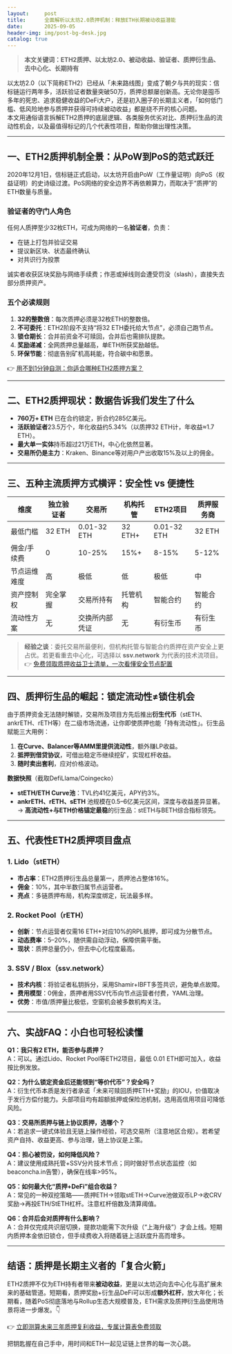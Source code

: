 ```yaml
---
layout:     post
title:      全面解析以太坊2.0质押机制：释放ETH长期被动收益潜能
date:       2025-09-05
header-img: img/post-bg-desk.jpg
catalog: true
---
```


> **本文关键词：ETH2质押、以太坊2.0、被动收益、验证者、质押衍生品、去中心化、长期持有**

以太坊2.0（以下简称ETH2）已经从「未来路线图」变成了朝夕与共的现实：信标链运行两年多，活跃验证者数量突破50万，质押总额屡创新高。无论你是囤币多年的死忠、追求稳健收益的DeFi大户，还是初入圈子的长期主义者，「如何低门槛、低风险地参与质押并获得可持续被动收益」都是绕不开的核心问题。  
本文用通俗语言拆解ETH2质押的底层逻辑、各类服务优劣对比、质押衍生品的流动性机会，以及最值得标记的几个代表性项目，帮助你做出理性决策。

---

## 一、ETH2质押机制全景：从PoW到PoS的范式跃迁

2020年12月1日，信标链正式启动，以太坊开启由PoW（工作量证明）向PoS（权益证明）的史诗级过渡。PoS网络的安全边界不再依赖算力，而取决于“质押”的ETH数量与质量。

### 验证者的守门人角色
任何人质押至少32枚ETH，可成为网络的一名**验证者**，负责：
- 在链上打包并验证交易
- 提议新区块、状态最终确认
- 对共识行为投票

诚实者收获区块奖励与网络手续费；作恶或掉线则会遭受罚没（slash），直接失去部分质押资产。

### 五个必读规则
1. **32的整数倍**：每次质押必须是32枚ETH的整数倍。
2. **不可委托**：ETH2阶段不支持“将32 ETH委托给大节点”，必须自己跑节点。
3. **锁仓期长**：合并前资金不可赎回，合并后也需排队提款。
4. **奖励递减**：全网质押总量越高，单ETH所获奖励越低。
5. **环保节能**：彻底告别矿机高耗能，符合碳中和愿景。

👉 [用不到1分钟自测：你适合哪种ETH2质押方案？](https://okxdog.com/)

---

## 二、ETH2质押现状：数据告诉我们发生了什么

- **760万+ ETH** 已在合约锁定，折合约285亿美元。
- **活跃验证者**23.5万个，年化收益约5.34%（以质押32 ETH计，年收益≈1.7 ETH）。
- **最大单一实体**持币超过21万ETH，中心化依然显著。
- **交易所仍是主力**：Kraken、Binance等对用户产出收取15%及以上的佣金。

---

## 三、五种主流质押方式横评：安全性 vs 便捷性

| 维度 | 独立验证者 | 交易所 | 机构托管 | ETH2项目 | 质押服务商 |
|---|---|---|---|---|---|
| 最低门槛 | 32 ETH | 0.01-32 ETH | 32 ETH+ | 0.01-32 ETH | 32 ETH |
| 佣金/手续费 | 0 | 10-25% | 15%+ | 8-15% | 5-12% |
| 节点运维难度 | 高 | 极低 | 低 | 极低 | 中 |
| 资产控制权 | 完全掌握 | 交易所持有 | 托管机构 | 智能合约 | 智能合约 |
| 流动性方案 | 无 | 交换所内部凭证 | 无 | 有衍生币 | 有衍生币 |

> **经验之谈**：委托交易所最便利，但机构托管与智能合约质押在资产安全上更占优。若更看重去中心化，可选择以 **ssv.network** 为代表的技术流项目。  
👉 [免费领取质押收益卫士清单，一次看懂安全节点配置](https://okxdog.com/)

---

## 四、质押衍生品的崛起：锁定流动性≠锁住机会

由于质押资金无法随时解锁，交易所及项目方先后推出**衍生代币**（stETH、ankrETH、rETH等）在二级市场流通，让你即使质押也能「持有流动性」。衍生品赋能三大用例：

1. **在Curve、Balancer等AMM里提供流动性**，额外赚LP收益。
2. **抵押到借贷协议**，可借出稳定币继续挖矿，实现杠杆收益。
3. **随时卖出套利**，应对价格波动。

**数据快照**（截取DefiLlama/Coingecko）  
- **stETH/ETH Curve池**：TVL约41亿美元，APY约3%。  
- **ankrETH、rETH、sETH** 池规模在0.5–6亿美元区间，深度与收益差异显著。  
→ **高流动性+与ETH价格锚定最稳**的衍生品：stETH与BETH综合指标领先。

---

## 五、代表性ETH2质押项目盘点

### 1. Lido（stETH）
- **市占率**：ETH2质押衍生品总量第一，质押池占整体16%。
- **佣金**：10%，其中半数归属节点运营者。
- **亮点**：多链质押布局，机构深度绑定，玩法最多样。

### 2. Rocket Pool（rETH）
- **创新**：节点运营者仅需16 ETH+对应10%的RPL抵押，即可成为分散节点。
- **动态费率**：5–20%，随供需自动浮动，保障供需平衡。
- **现状**：质押总量仍小，但去中心化程度最高。

### 3. SSV / Blox（ssv.network）
- **技术内核**：将验证者私钥拆分，采用Shamir+IBFT多签共识，避免单点故障。
- **费用模型**：0佣金，质押者用SSV代币向节点运营者付费，YAML治理。
- **优势**：市值/质押量比极低，空窗机会被多数机构关注。

---

## 六、实战FAQ：小白也可轻松读懂

**Q1：我只有2 ETH，能否参与质押？**  
A：可以。通过Lido、Rocket Pool等ETH2项目，最低 0.01 ETH即可加入，收益按比例发放。

**Q2：为什么锁定资金后还能领到“等价代币”？安全吗？**  
A：衍生代币本质是发行者承诺「未来可赎回质押ETH+奖励」的IOU，价值取决于发行方偿付能力。头部项目均有超额抵押或保险池机制，选用高信用项目可降低风险。

**Q3：交易所质押与链上协议质押，选哪个？**  
A：若追求一键式体验且无链上操作经验，可选交易所（注意地区合规）。若希望资产自持、收益更高、参与治理，链上协议是上策。

**Q4：担心被罚没，如何降低风险？**  
A：建议使用成熟托管+SSV分片技术节点；同时做好节点状态监控（如beaconcha.in告警），确保在线率>95%。

**Q5：如何最大化“质押+DeFi”组合收益？**  
A：常见的一种双挖策略——质押ETH→领取stETH→Curve池做双币LP→收CRV奖励→再投ETH/StETH杠杆。注意杠杆倍数及清算阈值。

**Q6：合并后会对质押有什么影响？**  
A：合并仅完成共识层切换，提款功能需下次升级（“上海升级”）才会上线。短期内质押本金依旧锁仓，但手续费收入将随着链上活跃度升高而增多。

---

## 结语：质押是长期主义者的「复合火箭」

ETH2质押不仅为ETH持有者带来**被动收益**，更是以太坊迈向去中心化与高扩展未来的基础管道。短期看，质押奖励+衍生品DeFi可以形成**额外杠杆**，放大年化；长期看，随着PoS彻底落地与Rollup生态大规模普及，ETH需求及质押衍生品使用场景将进一步爆发。👇

👉 [立即测算未来三年质押复利收益，专属计算表免费领取](https://okxdog.com/)  

把钥匙握在自己手中，用时间和ETH一起见证链上世界的每一次心跳。